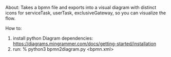 About:
Takes a bpmn file and exports into a visual diagram with distinct icons for serviceTask, userTask, exclusiveGateway, so you can visualize the flow.

How to:
1. install python Diagram dependencies: https://diagrams.mingrammer.com/docs/getting-started/installation
2. run: % python3 bpmn2diagram.py <bpmn.xml>